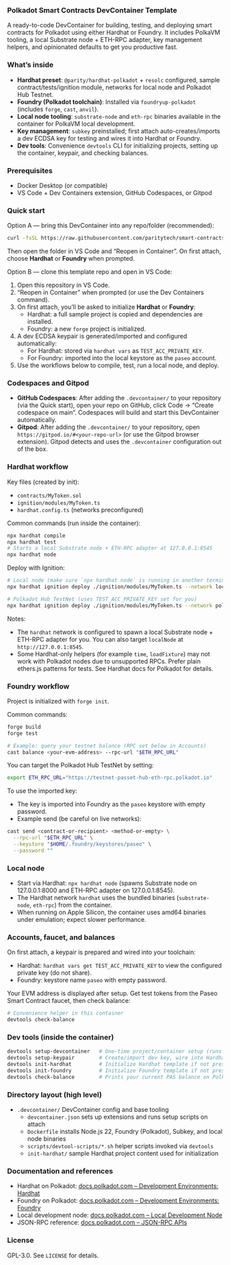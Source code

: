 ### Polkadot Smart Contracts DevContainer Template

A ready-to-code DevContainer for building, testing, and deploying smart contracts for Polkadot using either Hardhat or Foundry. It includes PolkaVM tooling, a local Substrate node + ETH-RPC adapter, key management helpers, and opinionated defaults to get you productive fast.

### What’s inside
- **Hardhat preset**: `@parity/hardhat-polkadot` + `resolc` configured, sample contract/tests/ignition module, networks for local node and Polkadot Hub Testnet.
- **Foundry (Polkadot toolchain)**: Installed via `foundryup-polkadot` (includes `forge`, `cast`, `anvil`).
- **Local node tooling**: `substrate-node` and `eth-rpc` binaries available in the container for PolkaVM local development.
- **Key management**: `subkey` preinstalled; first attach auto-creates/imports a dev ECDSA key for testing and wires it into Hardhat or Foundry.
- **Dev tools**: Convenience `devtools` CLI for initializing projects, setting up the container, keypair, and checking balances.

### Prerequisites
- Docker Desktop (or compatible)
- VS Code + Dev Containers extension, GitHub Codespaces, or Gitpod

### Quick start

Option A — bring this DevContainer into any repo/folder (recommended):

```bash
curl -fsSL https://raw.githubusercontent.com/paritytech/smart-contracts-devcontainer/main/.devcontainer/fetch-devcontainer.sh | bash -s --
```

Then open the folder in VS Code and “Reopen in Container”. On first attach, choose **Hardhat** or **Foundry** when prompted.

Option B — clone this template repo and open in VS Code:
1. Open this repository in VS Code.
2. “Reopen in Container” when prompted (or use the Dev Containers command).
3. On first attach, you’ll be asked to initialize **Hardhat** or **Foundry**:
   - Hardhat: a full sample project is copied and dependencies are installed.
   - Foundry: a new `forge` project is initialized.
4. A dev ECDSA keypair is generated/imported and configured automatically:
   - For Hardhat: stored via `hardhat vars` as `TEST_ACC_PRIVATE_KEY`.
   - For Foundry: imported into the local keystore as the `paseo` account.
5. Use the workflows below to compile, test, run a local node, and deploy.

### Codespaces and Gitpod
- **GitHub Codespaces**: After adding the `.devcontainer/` to your repository (via the Quick start), open your repo on GitHub, click Code → “Create codespace on main”. Codespaces will build and start this DevContainer automatically.
- **Gitpod**: After adding the `.devcontainer/` to your repository, open `https://gitpod.io/#<your-repo-url>` (or use the Gitpod browser extension). Gitpod detects and uses the `.devcontainer` configuration out of the box.

### Hardhat workflow
Key files (created by init):
- `contracts/MyToken.sol`
- `ignition/modules/MyToken.ts`
- `hardhat.config.ts` (networks preconfigured)

Common commands (run inside the container):
```bash
npx hardhat compile
npx hardhat test
# Starts a local Substrate node + ETH-RPC adapter at 127.0.0.1:8545
npx hardhat node
```

Deploy with Ignition:
```bash
# Local node (make sure `npx hardhat node` is running in another terminal)
npx hardhat ignition deploy ./ignition/modules/MyToken.ts --network localNode

# Polkadot Hub TestNet (uses TEST_ACC_PRIVATE_KEY set for you)
npx hardhat ignition deploy ./ignition/modules/MyToken.ts --network polkadotHubTestnet
```

Notes:
- The `hardhat` network is configured to spawn a local Substrate node + ETH-RPC adapter for you. You can also target `localNode` at `http://127.0.0.1:8545`.
- Some Hardhat-only helpers (for example `time`, `loadFixture`) may not work with Polkadot nodes due to unsupported RPCs. Prefer plain ethers.js patterns for tests. See Hardhat docs for Polkadot for details.

### Foundry workflow
Project is initialized with `forge init`.

Common commands:
```bash
forge build
forge test

# Example: query your testnet balance (RPC set below in Accounts)
cast balance <your-evm-address> --rpc-url "$ETH_RPC_URL"
```

You can target the Polkadot Hub TestNet by setting:
```bash
export ETH_RPC_URL="https://testnet-passet-hub-eth-rpc.polkadot.io"
```

To use the imported key:
- The key is imported into Foundry as the `paseo` keystore with empty password.
- Example send (be careful on live networks):
```bash
cast send <contract-or-recipient> <method-or-empty> \
  --rpc-url "$ETH_RPC_URL" \
  --keystore "$HOME/.foundry/keystores/paseo" \
  --password ""
```

### Local node
- Start via Hardhat: `npx hardhat node` (spawns Substrate node on 127.0.0.1:8000 and ETH-RPC adapter on 127.0.0.1:8545).
- The Hardhat network `hardhat` uses the bundled binaries (`substrate-node`, `eth-rpc`) from the container.
- When running on Apple Silicon, the container uses amd64 binaries under emulation; expect slower performance.

### Accounts, faucet, and balances
On first attach, a keypair is prepared and wired into your toolchain:
- Hardhat: `hardhat vars get TEST_ACC_PRIVATE_KEY` to view the configured private key (do not share).
- Foundry: keystore name `paseo` with empty password.

Your EVM address is displayed after setup. Get test tokens from the Paseo Smart Contract faucet, then check balance:
```bash
# Convenience helper in this container
devtools check-balance
```

### Dev tools (inside the container)
```bash
devtools setup-devcontainer   # One-time project/container setup (runs automatically on attach)
devtools setup-keypair        # Create/import dev key, wire into Hardhat/Foundry, print faucet hint
devtools init-hardhat         # Initialize Hardhat template if not present
devtools init-foundry         # Initialize Foundry template if not present
devtools check-balance        # Prints your current PAS balance on Polkadot Hub TestNet
```

### Directory layout (high level)
- `.devcontainer/` DevContainer config and base tooling
  - `devcontainer.json` sets up extensions and runs setup scripts on attach
  - `Dockerfile` installs Node.js 22, Foundry (Polkadot), Subkey, and local node binaries
  - `scripts/devtool-scripts/*.sh` helper scripts invoked via `devtools`
  - `init-hardhat/` sample Hardhat project content used for initialization

### Documentation and references
- Hardhat on Polkadot: [docs.polkadot.com – Development Environments: Hardhat](https://docs.polkadot.com/develop/smart-contracts/dev-environments/hardhat/)
- Foundry on Polkadot: [docs.polkadot.com – Development Environments: Foundry](https://docs.polkadot.com/develop/smart-contracts/dev-environments/foundry/)
- Local development node: [docs.polkadot.com – Local Development Node](https://docs.polkadot.com/develop/smart-contracts/local-development-node/)
- JSON-RPC reference: [docs.polkadot.com – JSON-RPC APIs](https://docs.polkadot.com/develop/smart-contracts/json-rpc-apis/)

### License
GPL-3.0. See `LICENSE` for details.
